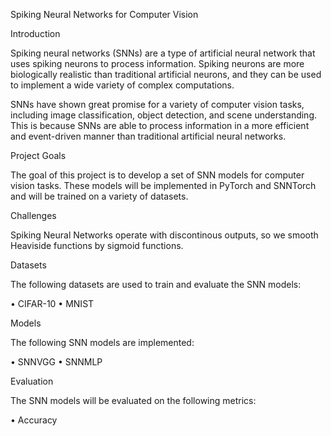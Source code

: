 Spiking Neural Networks for Computer Vision

Introduction

Spiking neural networks (SNNs) are a type of artificial neural network that uses spiking neurons to process information. Spiking neurons are more biologically realistic than traditional artificial neurons, and they can be used to implement a wide variety of complex computations.

SNNs have shown great promise for a variety of computer vision tasks, including image classification, object detection, and scene understanding. This is because SNNs are able to process information in a more efficient and event-driven manner than traditional artificial neural networks.

Project Goals

The goal of this project is to develop a set of SNN models for computer vision tasks. These models will be implemented in PyTorch and SNNTorch and will be trained on a variety of datasets.

Challenges

Spiking Neural Networks operate with discontinous outputs, so we smooth Heaviside functions by sigmoid functions.

Datasets

The following datasets are used to train and evaluate the SNN models:

• CIFAR-10
• MNIST

Models

The following SNN models are implemented:

• SNNVGG
• SNNMLP

Evaluation

The SNN models will be evaluated on the following metrics:

• Accuracy

